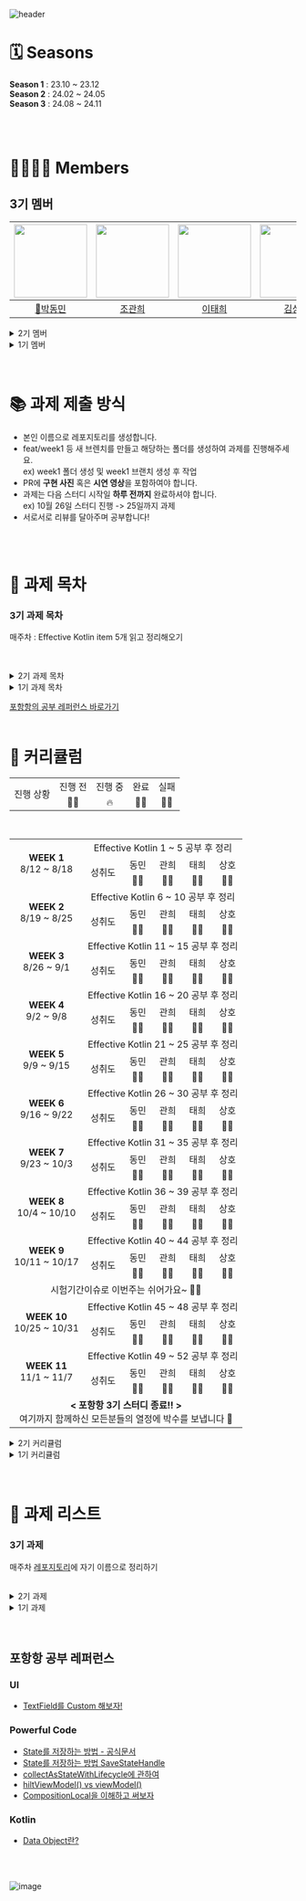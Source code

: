 ![header](https://capsule-render.vercel.app/api?type=waving&color=gradient&animation=twinkling&height=230&text=👋%20포항항%20Study&desc=Team.%20포항항ꉂꉂ(ᵔᗜᵔ*)&fontSize=40&fontAlign=50&fontAlignY=33&descSize=20&descAlign=50&descAlignY=55)  

# 🗓️ Seasons
**Season 1** : 23.10 ~ 23.12   
**Season 2** : 24.02 ~ 24.05   
**Season 3** : 24.08 ~ 24.11

</br>
</br>

# 👨‍👩‍👧‍👦 Members
## 3기 멤버
|<img src="https://avatars.githubusercontent.com/u/52882799?s=70&v=4" width="128" />|<img src="https://avatars.githubusercontent.com/u/90740783?v=4" width="128" />|<img src="https://avatars.githubusercontent.com/u/98825364?v=4" width="128" />| <img src="https://avatars.githubusercontent.com/u/97405341?v=4" width="128" />|
|:---------:|:---------:|:---------:|:---------:|
|[👑박동민](https://github.com/chattymin)|[조관희](https://github.com/Jokwanhee)|[이태희](https://github.com/taeheeL)|[김상호](https://github.com/Marchbreeze)|

<details>
<summary>2기 멤버</summary>

|<img src="https://avatars.githubusercontent.com/u/52882799?s=70&v=4" width="128" />|<img src="https://avatars.githubusercontent.com/u/91793891?v=4" width="128" />|<img src="https://avatars.githubusercontent.com/u/90740783?v=4" width="128" />|<img src="https://avatars.githubusercontent.com/u/83583757?v=4" width="128" />| <img src="https://avatars.githubusercontent.com/u/98825364?v=4" width="128" />| 
|:---------:|:---------:|:---------:|:---------:|:---------:|
|[👑박동민](https://github.com/chattymin)|[박강희](https://github.com/stellar-halo)|[조관희](https://github.com/Jokwanhee)|[강유리](https://github.com/kangyuri1114)|[이태희](https://github.com/taeheeL)|
</details>

<details>
<summary>1기 멤버</summary>
	
|<img src="https://avatars.githubusercontent.com/u/52882799?s=70&v=4" width="128" />|<img src="https://avatars.githubusercontent.com/u/91793891?v=4" width="128" />|<img src="https://avatars.githubusercontent.com/u/90740783?v=4" width="128" />|<img src="https://avatars.githubusercontent.com/u/83583757?v=4" width="128" />| 
|:---------:|:---------:|:---------:|:---------:|
|[👑박동민](https://github.com/chattymin)|[박강희](https://github.com/stellar-halo)|[조관희](https://github.com/Jokwanhee)|[강유리](https://github.com/kangyuri1114)|
</details>

</br>
</br>

# 📚 과제 제출 방식
- 본인 이름으로 레포지토리를 생성합니다.
- feat/week1 등 새 브렌치를 만들고 해당하는 폴더를 생성하여 과제를 진행해주세요. </br>ex) week1 폴더 생성 및 week1 브랜치 생성 후 작업
- PR에 **구현 사진** 혹은 **시연 영상**을 포함하여야 합니다.
- 과제는 다음 스터디 시작일 **하루 전까지** 완료하셔야 합니다. </br>ex) 10월 26일 스터디 진행 -> 25일까지 과제
- 서로서로 리뷰를 달아주며 공부합니다!   

</br>
</br>

# 🧾 과제 목차
### 3기 과제 목차
매주차 : Effective Kotlin item 5개 읽고 정리해오기   
</br>
</br>


<details>
<summary>2기 과제 목차</summary>

1주차 : [MVI 공부해오기](#1주차-MVI-공부해오기)   
2주차 ~ 3주차 : [MVI + orbit을 적용한 Compose 프로젝트 클론코딩](#2주차-3주차-클론코딩)   
4주차 : [DO SOPT Android 1주차 Migration to Compose + MVI](#4주차-SOPT-1주차-마이그레이션)   
5주차 : [DO SOPT Android 2주차 Migration to Compose + MVI](#5주차-SOPT-2주차-마이그레이션)   
6주차 : [DO SOPT Android 3주차 Migration to Compose + MVI](#6주차-SOPT-3주차-마이그레이션)   
7주차 : [DO SOPT Android 4주차 Migration to Compose + MVI](#7주차-SOPT-4주차-마이그레이션)      
</details>

<details>
<summary>1기 과제 목차</summary>

1주차 : [프로필 카드 구현 ](#1주차-프로필-카드-구현)  
2주차 : [카탈로그 앱 구현 ](#2주차-카탈로그-앱-구현)  
3주차 : [만족도 조사 앱 구현 ](#3주차-만족도-조사-앱-구현)  
4주차 : [만족도 조사 앱 with 애니메이션 ](#4주차-만족도-조사-앱-with-애니메이션)   
6주차 : [rememver vs LivdData ](#6주차-remember-vs-LiveData)   
</details>

[포항항의 공부 레퍼런스 바로가기](#포항항-공부-레퍼런스)
</br>
</br>


# 🤖 커리큘럼
<table align="center" width=100%>
<tr>
	<td rowspan="2" colspan=2 align="center">
		진행 상황
	</td>
		<td align="center">
		진행 전
	</td>
	<td align="center">
		진행 중
	</td>
	<td align="center">
		완료
	</td>
	<td align="center">
		실패
	</td>
</tr>
<tr>
  <td align="center">
		👨‍💻
	</td>
	<td align="center">
		🔥
	</td>
	<td align="center">
		🙆‍♂️
	</td>
	<td align="center">
		🙅‍♀️
	</td>
</tr>
</table>


<table align="center" width=100%>
<tr>
	<td rowspan="3" colspan="2" align="center">
		<b>WEEK 1</b>
		<br>
		 8/12 ~ 8/18
	</td>
	<td colspan="6" align="center">
		 Effective Kotlin 1 ~ 5 공부 후 정리
	</td>
</tr>
<tr>
	<td rowspan="2" colspan=2 align="center">
		성취도
	</td>
		<td align="center">
		동민
	</td>
	<td align="center">
		관희
	</td>
	<td align="center">
		태희
	</td>
	<td align="center">
		상호
	</td>
</tr>
<tr>
  <td align="center">
		🙅‍♀️
	</td>
	<td align="center">
		🙆‍♂️
	</td>
	<td align="center">
		🙆‍♂️
	</td>
	<td align="center">
		🙆‍♂️
	</td>
</tr>
<tr>
	<td rowspan="3" colspan="2" align="center">
		<b>WEEK 2</b>
		<br>
		 8/19 ~ 8/25
	</td>
	<td colspan="6" align="center">
		 Effective Kotlin 6 ~ 10 공부 후 정리
	</td>
</tr>
<tr>
	<td rowspan="2" colspan=2 align="center">
		성취도
	</td>
		<td align="center">
		동민
	</td>
	<td align="center">
		관희
	</td>
	<td align="center">
		태희
	</td>
	<td align="center">
		상호
	</td>
</tr>
<tr>
  <td align="center">
		🙆‍♂️
	</td>
	<td align="center">
		🙆‍♂️
	</td>
	<td align="center">
		🙆‍♂️
	</td>
	<td align="center">
		🙆‍♂️
	</td>
</tr>
<tr>
	<td rowspan="3" colspan="2" align="center">
		<b>WEEK 3</b>
		<br>
		 8/26 ~ 9/1
	</td>
	<td colspan="6" align="center">
		 Effective Kotlin 11 ~ 15 공부 후 정리
	</td>
</tr>
<tr>
	<td rowspan="2" colspan=2 align="center">
		성취도
	</td>
		<td align="center">
		동민
	</td>
	<td align="center">
		관희
	</td>
	<td align="center">
		태희
	</td>
	<td align="center">
		상호
	</td>
</tr>
<tr>
  <td align="center">
		🙆‍♂️
	</td>
	<td align="center">
		🙆‍♂️
	</td>
	<td align="center">
		🙆‍♂️
	</td>
	<td align="center">
		🙆‍♂️
	</td>
</tr>
<tr>
	<td rowspan="3" colspan="2" align="center">
		<b>WEEK 4</b>
		<br>
		 9/2 ~ 9/8
	</td>
	<td colspan="6" align="center">
		 Effective Kotlin 16 ~ 20 공부 후 정리
	</td>
</tr>
<tr>
	<td rowspan="2" colspan=2 align="center">
		성취도
	</td>
		<td align="center">
		동민
	</td>
	<td align="center">
		관희
	</td>
	<td align="center">
		태희
	</td>
	<td align="center">
		상호
	</td>
</tr>
<tr>
  <td align="center">
		🙆‍♂️
	</td>
	<td align="center">
		🙆‍♂️
	</td>
	<td align="center">
		🙆‍♂️
	</td>
	<td align="center">
		🙆‍♂️
	</td>
</tr>
<tr>
	<td rowspan="3" colspan="2" align="center">
		<b>WEEK 5</b>
		<br>
		 9/9 ~ 9/15
	</td>
	<td colspan="6" align="center">
		 Effective Kotlin 21 ~ 25 공부 후 정리
	</td>
</tr>
<tr>
	<td rowspan="2" colspan=2 align="center">
		성취도
	</td>
		<td align="center">
		동민
	</td>
	<td align="center">
		관희
	</td>
	<td align="center">
		태희
	</td>
	<td align="center">
		상호
	</td>
</tr>
<tr>
  <td align="center">
		🙆‍♂️
	</td>
	<td align="center">
		🙆‍♂️
	</td>
	<td align="center">
		🙆‍♂️
	</td>
	<td align="center">
		🙆‍♂️
	</td>
</tr>
<tr>
	<td rowspan="3" colspan="2" align="center">
		<b>WEEK 6</b>
		<br>
		 9/16 ~ 9/22
	</td>
	<td colspan="6" align="center">
		 Effective Kotlin 26 ~ 30 공부 후 정리
	</td>
</tr>
<tr>
	<td rowspan="2" colspan=2 align="center">
		성취도
	</td>
		<td align="center">
		동민
	</td>
	<td align="center">
		관희
	</td>
	<td align="center">
		태희
	</td>
	<td align="center">
		상호
	</td>
</tr>
<tr>
  <td align="center">
		🙆‍♂️
	</td>
	<td align="center">
		🙆‍♂️
	</td>
	<td align="center">
		🙆‍♂️
	</td>
	<td align="center">
		🙆‍♂️
	</td>
</tr>
<tr>
	<td rowspan="3" colspan="2" align="center">
		<b>WEEK 7</b>
		<br>
		 9/23 ~ 10/3
	</td>
	<td colspan="6" align="center">
		 Effective Kotlin 31 ~ 35 공부 후 정리
	</td>
</tr>
<tr>
	<td rowspan="2" colspan=2 align="center">
		성취도
	</td>
		<td align="center">
		동민
	</td>
	<td align="center">
		관희
	</td>
	<td align="center">
		태희
	</td>
	<td align="center">
		상호
	</td>
</tr>
<tr>
  <td align="center">
		🙆‍♂️
	</td>
	<td align="center">
		🙆‍♂️
	</td>
	<td align="center">
		🙆‍♂️
	</td>
	<td align="center">
		🙆‍♂️
	</td>
</tr>
<tr>
	<td rowspan="3" colspan="2" align="center">
		<b>WEEK 8</b>
		<br>
		 10/4 ~ 10/10
	</td>
	<td colspan="6" align="center">
		 Effective Kotlin 36 ~ 39 공부 후 정리
	</td>
</tr>
<tr>
	<td rowspan="2" colspan=2 align="center">
		성취도
	</td>
		<td align="center">
		동민
	</td>
	<td align="center">
		관희
	</td>
	<td align="center">
		태희
	</td>
	<td align="center">
		상호
	</td>
</tr>
<tr>
  <td align="center">
		🙆‍♂️
	</td>
	<td align="center">
		🙆‍♂️
	</td>
	<td align="center">
		🙆‍♂️
	</td>
	<td align="center">
		🙅‍♀️
	</td>
</tr>
<tr>
	<td rowspan="3" colspan="2" align="center">
		<b>WEEK 9</b>
		<br>
		 10/11 ~ 10/17
	</td>
	<td colspan="6" align="center">
		 Effective Kotlin 40 ~ 44 공부 후 정리
	</td>
</tr>
<tr>
	<td rowspan="2" colspan=2 align="center">
		성취도
	</td>
		<td align="center">
		동민
	</td>
	<td align="center">
		관희
	</td>
	<td align="center">
		태희
	</td>
	<td align="center">
		상호
	</td>
</tr>
<tr>
  <td align="center">
		🙆‍♂️
	</td>
	<td align="center">
		🙆‍♂️
	</td>
	<td align="center">
		🙆‍♂️
	</td>
	<td align="center">
		🙆‍♂️
	</td>
</tr>
	
<tr>
	<td colspan="9" align="center">
		 시험기간이슈로 이번주는 쉬어가요~ 👨‍🎓
	</td>
</tr>

<tr>
	<td rowspan="3" colspan="2" align="center">
		<b>WEEK 10</b>
		<br>
		 10/25 ~ 10/31
	</td>
	<td colspan="6" align="center">
		 Effective Kotlin 45 ~ 48 공부 후 정리
	</td>
</tr>
<tr>
	<td rowspan="2" colspan=2 align="center">
		성취도
	</td>
		<td align="center">
		동민
	</td>
	<td align="center">
		관희
	</td>
	<td align="center">
		태희
	</td>
	<td align="center">
		상호
	</td>
</tr>
<tr>
  <td align="center">
		🙆‍♂️
	</td>
	<td align="center">
		🙆‍♂️
	</td>
	<td align="center">
		🙆‍♂️
	</td>
	<td align="center">
		🙆‍♂️
	</td>
</tr>

<tr>
	<td rowspan="3" colspan="2" align="center">
		<b>WEEK 11</b>
		<br>
		 11/1 ~ 11/7
	</td>
	<td colspan="6" align="center">
		 Effective Kotlin 49 ~ 52 공부 후 정리
	</td>
</tr>
<tr>
	<td rowspan="2" colspan=2 align="center">
		성취도
	</td>
		<td align="center">
		동민
	</td>
	<td align="center">
		관희
	</td>
	<td align="center">
		태희
	</td>
	<td align="center">
		상호
	</td>
</tr>
<tr>
  <td align="center">
		🙆‍♂️
	</td>
	<td align="center">
		🙆‍♂️
	</td>
	<td align="center">
		🙆‍♂️
	</td>
	<td align="center">
		🙅‍♀️
	</td>
</tr>

<tr>
	<td colspan="9" align="center">
		<b>< 포항항 3기 스터디 종료!! ></b>
		<br>
		 여기까지 함께하신 모든분들의 열정에 박수를 보냅니다 👏
	</td>
	<br/>
</tr>
</table>




<details>
<summary>2기 커리큘럼</summary>

<table align="center" width=100%>
<tr>
	<td rowspan="4" colspan="2" align="center">
		<b>WEEK 1</b>
		<br>
		 2/14 ~ 2/23
	</td>
	<td colspan="7" align="center">
		 MVI란 무엇일까? 어떻게 쓰고, 왜 쓰는지 공부해오기
	</td>
</tr>
<tr>
	<td colspan=2 align="center">
		과제
	</td>
	<td colspan=5 align="center">
	  	대면 발표 자료 준비 및 발표
  	</td>
</tr>
<tr>
	<td rowspan="2" colspan=2 align="center">
		성취도
	</td>
		<td align="center">
		동민
	</td>
	<td align="center">
		강희
	</td>
	<td align="center">
		관희
	</td>
	<td align="center">
		유리
	</td>
	<td align="center">
		??
	</td>
</tr>
<tr>
  <td align="center">
		🙆‍♂️
	</td>
	<td align="center">
		🙆‍♂️
	</td>
	<td align="center">
		🙆‍♂️
	</td>
	<td align="center">
		🙆‍♂️
	</td>
	<td align="center">
		??
	</td>
</tr>
<tr>
	<td rowspan="4" colspan="2" align="center">
		<b>WEEK 2 ~ WEEK 3</b>
		<br>
		 2/24 ~ 3/5
	</td>
	<td colspan="7" align="center">
		 Compose + orbit 프로젝트 클론코딩하기
	</td>
</tr>
<tr>
	<td colspan=2 align="center">
		과제
	</td>
	<td colspan=5 align="center">
	  	야무지게 구현해오기
  	</td>
</tr>
<tr>
	<td rowspan="2" colspan=2 align="center">
		성취도
	</td>
		<td align="center">
		동민
	</td>
	<td align="center">
		강희
	</td>
	<td align="center">
		관희
	</td>
	<td align="center">
		유리
	</td>
	<td align="center">
		태희
	</td>
</tr>
<tr>
  <td align="center">
		🙆‍♂️
	</td>
	<td align="center">
		🙅‍♀️
	</td>
	<td align="center">
		🙆‍♂️
	</td>
	<td align="center">
		🙆‍♂️
	</td>
	<td align="center">
		🙅‍♀️
	</td>
</tr>
<tr>
	<td rowspan="4" colspan="2" align="center">
		<b>WEEK 4</b>
		<br>
		 3/6 ~ 3/12
	</td>
	<td colspan="7" align="center">
		 <b>SOPT 1주차</b> 내용 적용하여 Compose + MVI로 코드구현
	</td>
</tr>
<tr>
	<td colspan=2 align="center">
		과제
	</td>
	<td colspan=5 align="center">
	  	야무지게 구현해오기
  	</td>
</tr>
<tr>
	<td rowspan="2" colspan=2 align="center">
		성취도
	</td>
		<td align="center">
		동민
	</td>
	<td align="center">
		강희
	</td>
	<td align="center">
		관희
	</td>
	<td align="center">
		유리
	</td>
	<td align="center">
		태희
	</td>
</tr>
<tr>
  <td align="center">
		🙆‍♂️
	</td>
	<td align="center">
		🙅‍♀️
	</td>
	<td align="center">
		🙆‍♂️
	</td>
	<td align="center">
		🙆‍♂️
	</td>
	<td align="center">
		🙆‍♂️
	</td>
</tr>
<tr>
	<td rowspan="4" colspan="2" align="center">
		<b>WEEK 5</b>
		<br>
		 3/13 ~ 3/19
	</td>
	<td colspan="7" align="center">
		 <b>SOPT 2주차</b> 내용 적용하여 Compose + MVI로 코드구현
	</td>
</tr>
<tr>
	<td colspan=2 align="center">
		과제
	</td>
	<td colspan=5 align="center">
	  	야무지게 구현해오기
  	</td>
</tr>
<tr>
	<td rowspan="2" colspan=2 align="center">
		성취도
	</td>
		<td align="center">
		동민
	</td>
	<td align="center">
		강희
	</td>
	<td align="center">
		관희
	</td>
	<td align="center">
		유리
	</td>
	<td align="center">
		태희
	</td>
</tr>
<tr>
  <td align="center">
		🙆‍♂️
	</td>
	<td align="center">
		🙅‍♀️
	</td>
	<td align="center">
		🙆‍♂️
	</td>
	<td align="center">
		🙆‍♂️
	</td>
	<td align="center">
		🙆‍♂️
	</td>
</tr>
<tr>
	<td rowspan="4" colspan="2" align="center">
		<b>WEEK 6</b>
		<br>
		 3/20 ~ 3/26
	</td>
	<td colspan="7" align="center">
		 <b>SOPT 3주차</b> 내용 적용하여 Compose + MVI로 코드구현
	</td>
</tr>
<tr>
	<td colspan=2 align="center">
		과제
	</td>
	<td colspan=5 align="center">
	  	야무지게 구현해오기
  	</td>
</tr>
<tr>
	<td rowspan="2" colspan=2 align="center">
		성취도
	</td>
		<td align="center">
		동민
	</td>
	<td align="center">
		강희
	</td>
	<td align="center">
		관희
	</td>
	<td align="center">
		유리
	</td>
	<td align="center">
		태희
	</td>
</tr>
<tr>
  <td align="center">
		🙆‍♂️
	</td>
	<td align="center">
		🙅‍♀️
	</td>
	<td align="center">
		🙆‍♂️
	</td>
	<td align="center">
		🙅‍♀️
	</td>
	<td align="center">
		🙆‍♂️
	</td>
</tr>
<tr>
	<td colspan="9" align="center">
		<b>< 중간고사 대비기간></b>
		<br>
		 2주 동안 스터디도 쉬어갑니다 👋🏻
	</td>
	<br/>
</tr>
<tr>
	<td rowspan="4" colspan="2" align="center">
		<b>WEEK 7</b>
		<br>
		 4/10 ~ 4/16
	</td>
	<td colspan="7" align="center">
		 <b>SOPT 4주차</b> 내용 적용하여 Compose + MVI로 코드구현
	</td>
</tr>
<tr>
	<td colspan=2 align="center">
		과제
	</td>
	<td colspan=5 align="center">
	  	야무지게 구현해오기
  	</td>
</tr>
<tr>
	<td rowspan="2" colspan=2 align="center">
		성취도
	</td>
		<td align="center">
		동민
	</td>
	<td align="center">
		강희
	</td>
	<td align="center">
		관희
	</td>
	<td align="center">
		유리
	</td>
	<td align="center">
		태희
	</td>
</tr>
<tr>
  <td align="center">
		🙅‍♀️
	</td>
	<td align="center">
		🙅‍♀️
	</td>
	<td align="center">
		🙆‍♂️
	</td>
	<td align="center">
		🙆‍♂️
	</td>
	<td align="center">
		🙆‍♂️
	</td>
</tr>
<tr>
	<td colspan="9" align="center">
		<b>< 포항항 2기 스터디 종료!! ></b>
		<br>
		 여기까지 함께하신 모든분들의 열정에 박수를 보냅니다 👏
	</td>
	<br/>
</tr>
</table>
</details>

<details>
<summary>1기 커리큘럼</summary>

<table align="center" width=100%>
<tr>
	<td rowspan="4" colspan="2" align="center">
		<b>WEEK 1</b>
		<br>
		 10/11 ~ 10/19
	</td>
	<td colspan="6" align="center">
		 Compose의 기본 컴포넌트들</br>
     Text, Button, Modifier, Surface, Box, Row, Column, BoxWithConstrints, Image, Network Image
	</td>
</tr>
<tr>
	<td colspan=2 align="center">
		과제
	</td>
	<td colspan=4 align="center">
	  	프로필 카드 구현
  	</td>
</tr>
<tr>
	<td rowspan="2" colspan=2 align="center">
		성취도
	</td>
		<td align="center">
		동민
	</td>
	<td align="center">
		강희
	</td>
	<td align="center">
		관희
	</td>
	<td align="center">
		유리
	</td>
</tr>
<tr>
  <td align="center">
		🙆‍♂️
	</td>
	<td align="center">
		🙆‍♂️
	</td>
	<td align="center">
		🙆‍♂️
	</td>
	<td align="center">
		🙆‍♂️
	</td>
</tr>
<tr>
	<td colspan=8>
	</td>
</tr>
<tr>
	<td colspan="8" align="center">
		<b>< 중간고사 대비기간></b>
		<br>
		 1주 동안 스터디도 쉬어갑니다 👋🏻
	</td>
	<br/>
</tr>
<tr>
	<td colspan=11>
	</td>
</tr>
<tr>
	<td rowspan="4" colspan="2" align="center">
		<b>WEEK 2</b>
		<br>
		 10/26 ~ 11/02
	</td>
	<td colspan="6" align="center">
    Recomposition이란?</br>
    Checkbox, TextField, TopAppBar, Slot API, Scaffold 사용법
	</td>
</tr>
<tr>
	<td colspan=2 align="center">
		과제
	</td>
	<td colspan=4 align="center">
		카탈로그 앱 구현하기
  </td>
</tr>
<tr>
	<td rowspan="2" colspan=2 align="center">
		성취도
	</td>
		<td align="center">
		동민
	</td>
	<td align="center">
		강희
	</td>
	<td align="center">
		관희
	</td>
	<td align="center">
		유리
	</td>
</tr>
<tr>
  <td align="center">
		🙆‍♂️
	</td>
	<td align="center">
		🙆‍♂️
	</td>
	<td align="center">
		🙆‍♂️
	</td>
	<td align="center">
		🙆‍♂️
	</td>
</tr>
<tr>
	<td colspan=8>
	</td>
</tr>
<tr>
	<td rowspan="4" colspan="2" align="center">
		<b>WEEK 3</b>
		<br>
		 11/3 ~ 11/9
	</td>
	<td colspan="6" align="center">
    Canvas, Dialog, Custom Dialog</br>
    DropDownMenu, SnackBakr, BottomAppBar
	</td>
</tr>
<tr>
	<td colspan=2 align="center">
		과제
	</td>
	<td colspan=4 align="center">
		만족도 조사 앱 구현하기
  </td>
</tr>
<tr>
	<td rowspan="2" colspan=2 align="center">
		성취도
	</td>
		<td align="center">
		동민
	</td>
	<td align="center">
		강희
	</td>
	<td align="center">
		관희
	</td>
	<td align="center">
		유리
	</td>
</tr>
<tr>
  <td align="center">
		🙆‍♂️
	</td>
	<td align="center">
		🙅‍♀️
	</td>
	<td align="center">
		🙆‍♂️
	</td>
	<td align="center">
		🙆‍♂️
	</td>
</tr>
<tr>
	<td colspan=8>
	</td>
</tr>
<tr>
	<td rowspan="4" colspan="2" align="center">
		<b>WEEK 4</b>
		<br>
		 11/10 ~ 11/16
	</td>
	<td colspan="6" align="center">
     애니메이션</br>
		 State와 State Hoisting
	</td>
</tr>
<tr>
	<td colspan=2 align="center">
		과제
	</td>
	<td colspan=4 align="center">
		만족도 조사 앱 with 애니메이션
  </td>
</tr>
<tr>
	<td rowspan="2" colspan=2 align="center">
		성취도
	</td>
		<td align="center">
		동민
	</td>
	<td align="center">
		강희
	</td>
	<td align="center">
		관희
	</td>
	<td align="center">
		유리
	</td>
</tr>
<tr>
  <td align="center">
		🙆‍♂️
	</td>
	<td align="center">
		🙅‍♀️
	</td>
	<td align="center">
		🙆‍♂️
	</td>
	<td align="center">
		🙆‍♂️
	</td>
</tr>
<tr>
	<td colspan=8>
	</td>
</tr>
<tr>
	<td rowspan="4" colspan="2" align="center">
		<b>WEEK 5</b>
		<br>
		 11/17 ~ 11/23
	</td>
	<td colspan="6" align="center">
		 부수효과 1</br>
     부수효과 2
	</td>
</tr>
<tr>
	<td colspan=2 align="center">
		과제
	</td>
	<td colspan=4 align="center">
	  합동세미나를 위해 쉬어갑니다!
  </td>
</tr>
<tr>
	<td rowspan="2" colspan=2 align="center">
		성취도
	</td>
		<td align="center">
		동민
	</td>
	<td align="center">
		강희
	</td>
	<td align="center">
		관희
	</td>
	<td align="center">
		유리
	</td>
</tr>
<tr>
  <td align="center">
		🙆‍♂️
	</td>
	<td align="center">
		🙆‍♂️
	</td>
	<td align="center">
		🙆‍♂️
	</td>
	<td align="center">
		🙆‍♂️
	</td>
</tr>
<tr>
	<td colspan=8>
	</td>
</tr>
<tr>
	<td rowspan="4" colspan="2" align="center">
		<b>WEEK 6</b>
		<br>
		 11/24 ~ 11/30
	</td>
	<td colspan="6" align="center">
		 ViewModel, LiveData 연동</br>
     CompositionLocal, Theme
	</td>
</tr>
<tr>
	<td colspan=2 align="center">
		과제
	</td>
	<td colspan=4 align="center">
		Jetpack Compose에서 LiveData or Flow를 왜 remember가 있는데 쓸까?
  </td>
</tr>
<tr>
	<td rowspan="2" colspan=2 align="center">
		성취도
	</td>
		<td align="center">
		동민
	</td>
	<td align="center">
		강희
	</td>
	<td align="center">
		관희
	</td>
	<td align="center">
		유리
	</td>
</tr>
<tr>
  <td align="center">
		🙆‍♂️
	</td>
	<td align="center">
		🙆‍♂️
	</td>
	<td align="center">
		🙆‍♂️
	</td>
	<td align="center">
		🙆‍♂️
	</td>
</tr>
<tr>
	<td colspan=8>
	</td>
</tr>
<tr>
	<td rowspan="4" colspan="2" align="center">
		<b>WEEK 7</b>
		<br>
		 12/01 ~ 12/07
	</td>
	<td colspan="6" align="center">
		네비게이션 </br>
    DI(의존성 주입), Unidirectional Data Flow
	</td>
</tr>
<tr>
	<td colspan=2 align="center">
		과제
	</td>
	<td colspan=4 align="center">
		앱잼 야무지게 하고 단톡방에 자랑하기!!
  </td>
</tr>
<tr>
	<td rowspan="2" colspan=2 align="center">
		성취도
	</td>
		<td align="center">
		동민
	</td>
	<td align="center">
		강희
	</td>
	<td align="center">
		관희
	</td>
	<td align="center">
		유리
	</td>
</tr>
<tr>
  <td align="center">
		🔥
	</td>
	<td align="center">
		🔥
	</td>
	<td align="center">
		🔥
	</td>
	<td align="center">
		🔥
	</td>
</tr>
<tr>
	<td colspan=8>
	</td>
</tr>
<tr>
	<td colspan="8" align="center">
		<b>< 스터디 종료!! ></b>
		<br>
		 여기까지 함께하신 모든분들의 열정에 박수를 보냅니다 👏
	</td>
	<br/>
</tr>
<tr>
	<td colspan=8>
	</td>
</tr>
<tr>
	<td rowspan="4" colspan="2" align="center">
		<b>도전과제</b>
		<br>
		 자율 수행
	</td>
	<td colspan="6" align="center">
		 인트로, 수명주기 </br>  
     렌더링 단계, Stability
	</td>
</tr>
<tr>
	<td colspan=2 align="center">
		과제
	</td>
	<td colspan=4 align="center">
		미정
  </td>
</tr>
<tr>
	<td rowspan="2" colspan=2 align="center">
		성취도
	</td>
		<td align="center">
		동민
	</td>
	<td align="center">
		강희
	</td>
	<td align="center">
		관희
	</td>
	<td align="center">
		유리
	</td>
</tr>
<tr>
  <td align="center">
		👨‍💻
	</td>
	<td align="center">
		👩‍💻
	</td>
	<td align="center">
		👨‍💻
	</td>
	<td align="center">
		👩‍💻
	</td>
</tr>
<tr>
	<td colspan=8>
	</td>
</tr>
<tr>
	<td rowspan="4" colspan="2" align="center">
		<b>심화과제</b>
		<br>
		 자율 수행
	</td>
	<td colspan="6" align="center">
		 성능 최적화 실습
	</td>
</tr>
<tr>
	<td colspan=2 align="center">
		과제
	</td>
	<td colspan=4 align="center">
		미정
  </td>
</tr>
<tr>
	<td rowspan="2" colspan=2 align="center">
		성취도
	</td>
		<td align="center">
		동민
	</td>
	<td align="center">
		강희
	</td>
	<td align="center">
		관희
	</td>
	<td align="center">
		유리
	</td>
</tr>
<tr>
  <td align="center">
		👨‍💻
	</td>
	<td align="center">
		👩‍💻
	</td>
	<td align="center">
		👨‍💻
	</td>
	<td align="center">
		👩‍💻
	</td>
</tr>
<tr>
	<td colspan=8>
	</td>
</tr>
</table>

</details>

<br>
<br>

# 🔖 과제 리스트

### 3기 과제
매주차 [레포지토리](https://github.com/Pohanghang-Compose/EffectiveKotlin)에 자기 이름으로 정리하기
</br>
</br>


<details>
<summary>2기 과제</summary>

### 1주차 MVI 공부해오기
[동민 : MVI란 무엇일까?](https://buttered-joggers-9b8.notion.site/1-MVI-ed19c06a33094f6893692ebf7e0efa37?pvs=4)   
[강희 : 나도한다. MVI](https://buttered-joggers-9b8.notion.site/MVI-00451c637f964fff8c51cfea8deca32f?pvs=4)   
[관희 : MVI](https://buttered-joggers-9b8.notion.site/MVI-0cca9eb47f2141e8a0b52aa333a8f5a3?pvs=4)   
[유리 : MVI에 대해서](https://buttered-joggers-9b8.notion.site/1-MVI-2069c3a821804e42b94875711f46dd81?pvs=4)    
</br>
</br>
</br>

### 2주차 3주차 클론코딩
[Orbit MVI](https://orbit-mvi.org/)공부해오기[(github)](https://github.com/orbit-mvi/orbit-mvi)   
[MVI Project](https://github.com/kaleidot725/Jetpack-Compose-Orbit-MVI-Demo) 클론 코딩 하기   

koin -> Hilt 마이그레이션은 자유!   
예시는 멀티모듈을 사용했지만, 싱글모듈로 구현해도 됩니다   

</br>

조관희의 꿀팁공유   
- [intent Deep Dive with Orbit DSL](https://buttered-joggers-9b8.notion.site/intent-Deep-Dive-with-Orbit-DSL-947901f21b16431d87aa5fdb89c858ba?pvs=4)
- [reduce Deep Dive with Orbit DSL](https://buttered-joggers-9b8.notion.site/reduce-Deep-Dive-with-Orbit-DSL-e5bc40bade624643a75774427402f2d2?pvs=4)
- [postSideEffect Deep Dive with Orbit DSL](https://buttered-joggers-9b8.notion.site/postSideEffect-Deep-Dive-with-Orbit-DSL-f05b8aa7cd804f2bb562fce830520f23?pvs=4)

</br>
</br>

### 4주차 SOPT 1주차 마이그레이션
![image](https://github.com/Pohanghang-Compose/.github/assets/52882799/9a9e0328-5173-424b-b2ce-e0cb2b7a3f26)
![image](https://github.com/Pohanghang-Compose/.github/assets/52882799/30e5c27e-7638-4b47-b7bd-7b4597d202cb)
![image](https://github.com/Pohanghang-Compose/.github/assets/52882799/db7f9ddd-c433-4568-8cf9-41bbcebe4304)
</br>
</br>
</br>

### 5주차 SOPT 2주차 마이그레이션
![스크린샷 2024-03-13 오후 10 13 42](https://github.com/Pohanghang-Compose/.github/assets/52882799/802d8625-a858-41f8-89de-822705e17f49)
![스크린샷 2024-03-13 오후 10 13 06](https://github.com/Pohanghang-Compose/.github/assets/52882799/1e69597e-a28d-49b5-989c-c152077bf223)
</br>
</br>
</br>

### 6주차 SOPT 3주차 마이그레이션
<img width="756" alt="image" src="https://github.com/Pohanghang-Compose/.github/assets/52882799/36513043-0301-4483-9510-c67799fa3dc6">    

이것만 하면 아쉽겠죠!   
기존 코드들 야무지게 정리하고 MVI스럽게!!!   
레퍼런스 많이많이 찾아보고 오깅~
</br>
</br>
</br>

### 7주차 SOPT 4주차 마이그레이션
<img width="718" alt="image" src="https://github.com/Pohanghang-Compose/.github/assets/52882799/634f2560-425f-4cf1-8552-54fafe6afe9a">   

[링크](https://reqres.in/)에 있는 api를 활용하기.   
서버통신의 경우 방법은 자유입니다. ex) enqueue, hilt, repository pattern 등...   
단, mvi스럽게 짜는 것이 과제입니다!

</details>

<details>
<summary>1기 과제</summary>

### 1주차 프로필 카드 구현 
<img width="480" alt="compose 과제" src="https://github.com/Pohanghang-Compose/.github/assets/52882799/70cca1a8-ae47-40ec-af23-456a1f875ea2">  
<br>

조건   
위 프로필 카드 클론코딩하기   
이미지는 [coil 라이브러리](https://github.com/coil-kt/coil) 활용하여 이미지 로딩하기!   
<br>
<br>

### 2주차 카탈로그 앱 구현   
https://github.com/Pohanghang-Compose/.github/assets/52882799/3b5b5e25-6b4b-4b1b-80e9-4c92ad7f49ec


구현 조건  
1. Card 레이아웃을 활용해서 화면 구성하기
2. item 객체를 만들고, 객체 배열을 만들기
3. LazyColumn과 item 배열을 활용하여 영상과 비슷한 카탈로그 만들기~
4. 이미지는 coil 라이브러리를 활용해서!!!
</br>
화면에 들어가는 내용은 자유! 단, 최소 이미지와 텍스트는 들어가야함!  

</br>
</br>  

### 3주차 만족도 조사 앱 구현   
https://github.com/Pohanghang-Compose/.github/assets/52882799/20ac7b2a-92bb-41f2-bfd7-e3ac513a7680

구현 조건  
1. Canvas를 활용하여 custom ProgrgrassBar 구현
2. Dialog 사용
3. DropDownMenu 구현
4. 해당 기술을 사용했다면 나머진 자유!!

</br>
</br>  

### 4주차 만족도 조사 앱 with 애니메이션   
https://github.com/Pohanghang-Compose/.github/assets/52882799/11798891-e199-4544-864a-b517b82f7759

구현 조건
1. 3주차 과제를 활용하여 Dailog가 아닌 메인화면에 그대로 나타나게 할 것
2. 별점을 선택할 시 별이 **좌측에서 우측으로** 하나씩 나타나야하고, CustomProgressBar도 **실시간으로 조금씩** 변경되어야함.
3. 별점을 5점에서 1점으로 변경하였을 때 **우측에서 좌측으로** 하나씩 줄어들어야한다. 당연히 점수도 정상적으로 반영돼야겠죠?   

<br>
<br>


### 6주차 rememver vs LivdData 
Compose에는 remember가 있는데 왜 Flow랑 LiveData를 쓸까?   
확실한 근거와 함께 조사해오기!!   

</details>
<br>
<br>

## 포항항 공부 레퍼런스
### UI
- [TextField를 Custom 해보자!](https://medium.com/sungbinland/jetpack-compose-%EB%82%98%EB%A7%8C%EC%9D%98-textfield-%EB%A7%8C%EB%93%A4%EA%B8%B0-1d117b37d2a7)

### Powerful Code 
- [State를 저장하는 방법 - 공식문서](https://developer.android.com/jetpack/compose/state-saving)
- [State를 저장하는 방법 SaveStateHandle](https://pluu.github.io/blog/android/2020/02/20/savedstatehandle/)
- [collectAsStateWithLifecycle에 관하여](https://medium.com/hongbeomi-dev/jetpack-compose%EC%97%90%EC%84%9C-flow%EB%A5%BC-%EC%95%88%EC%A0%84%ED%95%98%EA%B2%8C-%EC%82%AC%EC%9A%A9%ED%95%98%EA%B8%B0-a394a679909b)
- [hiltViewModel() vs viewModel()](https://medium.com/kenneth-android/compose-hiltviewmodel-%EA%B3%BC-viewmodel-%EC%B0%A8%EC%9D%B4-6d5412efcb19)
- [CompositionLocal을 이해하고 써보자](https://naemamdaelo.tistory.com/entry/Android-Jetpack-Comopse%EC%9D%98-CompositionLocal%EC%9D%84-%EC%9D%B4%ED%95%B4%ED%95%98%EA%B3%A0-%EC%8D%A8%EB%B3%B4%EC%9E%90)

### Kotlin
- [Data Object란?](https://twozerozero.medium.com/%EC%BD%94%ED%8B%80%EB%A6%B0-1-9-0-%EB%B6%80%ED%84%B0-%EC%B6%94%EA%B0%80%EB%90%9C-data-object-%ED%83%80%EC%9E%85-%EC%95%8C%EC%95%84%EB%B3%B4%EA%B8%B0-b22d9ab1d0eb)

<br>
<br>

![image](https://github.com/Pohanghang-Compose/.github/assets/52882799/9de39917-1fe3-42d7-8dea-6cf35622728b)
